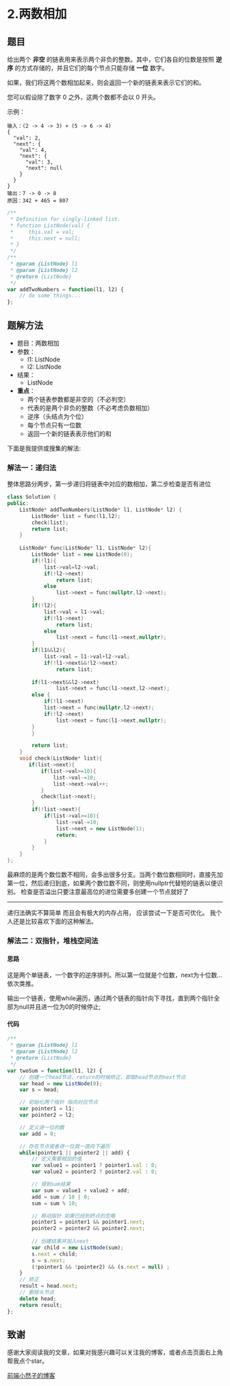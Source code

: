 # 2.两数相加

## 题目
给出两个 **非空** 的链表用来表示两个非负的整数。其中，它们各自的位数是按照 **逆序** 的方式存储的，并且它们的每个节点只能存储 **一位** 数字。

如果，我们将这两个数相加起来，则会返回一个新的链表来表示它们的和。

您可以假设除了数字 0 之外，这两个数都不会以 0 开头。

示例：
```
输入：(2 -> 4 -> 3) + (5 -> 6 -> 4)
{
  "val": 2,
  "next": {
    "val": 4,
    "next": {
      "val": 3,
      "next": null
    }
  }
}
输出：7 -> 0 -> 8
原因：342 + 465 = 807
```

```javascript
/**
 * Definition for singly-linked list.
 * function ListNode(val) {
 *     this.val = val;
 *     this.next = null;
 * }
 */
/**
 * @param {ListNode} l1
 * @param {ListNode} l2
 * @return {ListNode}
 */
var addTwoNumbers = function(l1, l2) {
    // do some things...
};
```

## 题解方法
- 题目：两数相加
- 参数：
    + l1: ListNode
    + l2: ListNode
- 结果：
    + ListNode
- **重点**：
    + 两个链表参数都是非空的（不必判空）
    + 代表的是两个非负的整数（不必考虑负数相加）
    + 逆序（头结点为个位）
    + 每个节点只有一位数
    + 返回一个新的链表表示他们的和

下面是我提供或搜集的解法:

### 解法一：递归法

整体思路分两步，第一步递归将链表中对应的数相加，第二步检查是否有进位

```C++
class Solution {
public:
    ListNode* addTwoNumbers(ListNode* l1, ListNode* l2) {
        ListNode* list = func(l1,l2);
        check(list);
        return list;
    }
    
    ListNode* func(ListNode* l1, ListNode* l2){
        ListNode* list = new ListNode(0);
        if(!l1){
            list->val=l2->val;
            if(!l2->next)
                return list;
            else
                list->next = func(nullptr,l2->next);
        }
        if(!l2){
            list->val = l1->val;
            if(!l1->next)
                return list;
            else
                list->next = func(l1->next,nullptr);
        }
        if(l1&&l2){
            list->val = l1->val+l2->val;
            if(!l1->next&&!l2->next)
                return list;
        
        if(l1->next&&l2->next)
                list->next = func(l1->next,l2->next);
        else {
            if(!l1->next)
            list->next = func(nullptr,l2->next);
            if(!l2->next)
                list->next = func(l1->next,nullptr);
        }
        }

        return list;
    }
    void check(ListNode* list){
       if(list->next){
           if(list->val>=10){
               list->val-=10;
               list->next->val++;
           }
           check(list->next);
        }
        if(!list->next){
            if(list->val>=10){
                list->val-=10;
                list->next = new ListNode(1);
                return;
            }
        }
    }
};
```

最麻烦的是两个数位数不相同，会多出很多分支。当两个数位数相同时，直接先加第一位，然后递归到底，如果两个数位数不同，则使用nullptr代替短的链表以便识别。
检查是否溢出只要注意最高位的进位需要多创建一个节点就好了

---

递归法确实不算简单 而且会有极大的内存占用， 应该尝试一下是否可优化。 我个人还是比较喜欢下面的这种解法。


### 解法二：双指针，堆栈空间法

#### 思路

这是两个单链表，一个数字的逆序排列。所以第一位就是个位数，next为十位数... 依次类推。

输出一个链表，使用while遍历，通过两个链表的指针向下寻找，直到两个指针全部为null并且进一位为0的时候停止;

#### 代码

```javascript
/**
 * @param {ListNode} l1
 * @param {ListNode} l2
 * @return {ListNode}
 */
var twoSum = function(l1, l2) {
    // 创建一个head节点，return的时候矫正，即取head节点的next节点
    var head = new ListNode(0);
    var s = head;

    // 初始化两个指针 指向对应节点
    var pointer1 = l1;
    var pointer2 = l2;

    // 定义进一位的数
    var add = 0;

    // 存在节点或者进一位就一直向下遍历
    while(pointer1 || pointer2 || add) {
        // 定义需要相加的值
        var value1 = pointer1 ? pointer1.val : 0;
        var value2 = pointer2 ? pointer2.val : 0;

        // 得到sum结果
        var sum = value1 + value2 + add;
        add = sum / 10 | 0;
        sum = sum % 10;

        // 移动指针 如果已经到终点的忽略
        pointer1 = pointer1 && pointer1.next;
        pointer2 = pointer2 && pointer2.next;
        
        // 创建结果并加入next
        var child = new ListNode(sum);
        s.next = child;
        s = s.next;
        (!pointer1 && !pointer2) && (s.next = null) ;
    }
    // 矫正
    result = head.next;
    // 删除头节点
    delete head;
    return result;
};
```

## 致谢

感谢大家阅读我的文章，如果对我感兴趣可以关注我的博客，或者点击页面右上角帮我点个star。

[前端小然子的博客](https://xiaoranzife.com "前端小然子")


